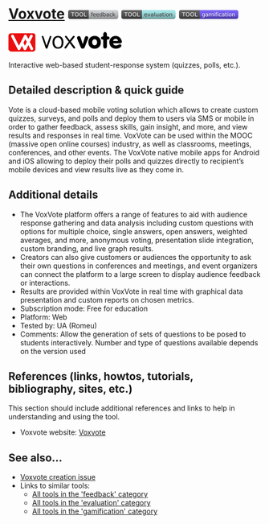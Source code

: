 # [Voxvote](https://www.voxvote.com/ )  [<img src="images/feedback.png" align="bottom">](https://github.com/e-CLOSE/Toolbox/issues?q=label%3A01_TOOL+label%3Afeedback) [<img src="images/evaluation.png" align="bottom">](https://github.com/e-CLOSE/Toolbox/issues?q=label%3A01_TOOL+label%3Aevaluation) [<img src="images/gamification.png" align="bottom">](https://github.com/e-CLOSE/Toolbox/issues?q=label%3A01_TOOL+label%3Agamification)

![VoxVote logo](images/logo_voxvote.png)

Interactive web-based student-response system (quizzes, polls, etc.).


## Detailed description & quick guide

Vote is a cloud-based mobile voting solution which allows to create custom quizzes, surveys, and polls and deploy them to users via SMS or mobile in order to gather feedback, assess skills, gain insight, and more, and view results and responses in real time. VoxVote can be used within the MOOC (massive open online courses) industry, as well as classrooms, meetings, conferences, and other events. The VoxVote native mobile apps for Android and iOS allowing to deploy their polls and quizzes directly to recipient’s mobile devices and view results live as they come in.

## Additional details

- The VoxVote platform offers a range of features to aid with audience response gathering and data analysis including custom questions with options for multiple      choice, single answers, open answers, weighted averages, and more, anonymous voting, presentation slide integration, custom branding, and live graph results. 
- Creators can also give customers or audiences the opportunity to ask their own questions in conferences and meetings, and event organizers can connect the  platform to a large screen to display audience feedback or interactions. 
- Results are provided within VoxVote in real time with graphical data presentation and custom reports on chosen metrics.
- Subscription mode: Free for education
- Platform: Web
- Tested by: UA (Romeu)
- Comments: Allow the generation of sets of questions to be posed to students interactively. Number and type of questions available depends on the version used


## References (links, howtos, tutorials, bibliography, sites, etc.)

This section should include additional references and links to help in
understanding and using the tool.

- Voxvote website: [Voxvote](https://www.voxvote.com/ )


## See also...

- [Voxvote creation issue](https://github.com/e-CLOSE/Toolbox/issues/84)
- Links to similar tools:
  - [All tools in the 'feedback' category](https://github.com/e-CLOSE/Toolbox/issues?q=label%3A01_TOOL+label%3Afeedback)
  - [All tools in the 'evaluation' category](https://github.com/e-CLOSE/Toolbox/issues?q=label%3A01_TOOL+label%3Aevaluation)
  - [All tools in the 'gamification' category](https://github.com/e-CLOSE/Toolbox/issues?q=label%3A01_TOOL+label%3Agamification)
